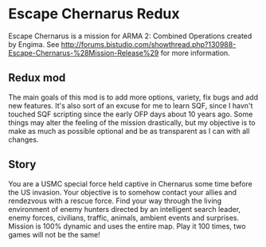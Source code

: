 Escape Chernarus Redux
======================
Escape Chernarus is a mission for ARMA 2: Combined Operations created by Engima.
See http://forums.bistudio.com/showthread.php?130988-Escape-Chernarus-%28Mission-Release%29 for more information.

## Redux mod
The main goals of this mod is to add more options, variety, fix bugs and add new features. It's also sort of an excuse for me to learn SQF, since I havn't touched SQF scripting since the early OFP days about 10 years ago. Some things may alter the feeling of the mission drastically, but my objective is to make as much as possible optional and be as transparent as I can with all changes.

## Story
You are a USMC special force held captive in Chernarus some time before the US invasion. 
Your objective is to somehow contact your allies and rendezvous with a rescue force. 
Find your way through the living environment of enemy hunters directed by an intelligent search leader, enemy forces, civilians, traffic, animals, ambient events and surprises. Mission is 100% dynamic and uses the entire map. Play it 100 times, two games will not be the same!
